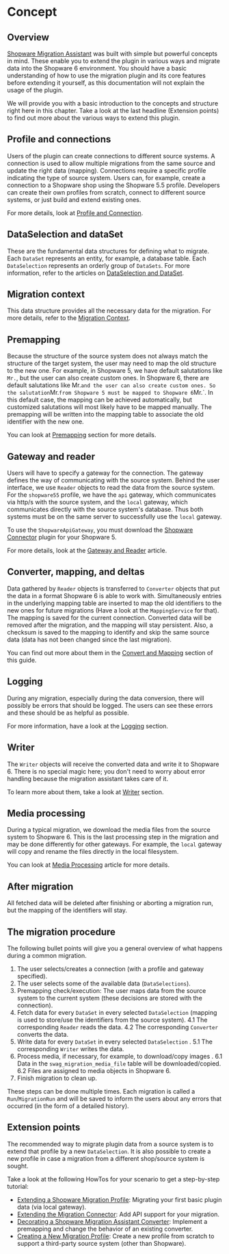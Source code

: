 # Concept

## Overview

[Shopware Migration Assistant](https://github.com/shopware/SwagMigrationAssistant) was built with simple but powerful concepts in mind. These enable you to extend the plugin in various ways and migrate data into the Shopware 6 environment. You should have a basic understanding of how to use the migration plugin and its core features before extending it yourself, as this documentation will not explain the usage of the plugin.

We will provide you with a basic introduction to the concepts and structure right here in this chapter. Take a look at the last headline \(Extension points\) to find out more about the various ways to extend this plugin.

## Profile and connections

Users of the plugin can create connections to different source systems. A connection is used to allow multiple migrations from the same source and update the right data \(mapping\). Connections require a specific profile indicating the type of source system. Users can, for example, create a connection to a Shopware shop using the Shopware 5.5 profile. Developers can create their own profiles from scratch, connect to different source systems, or just build and extend existing ones.

For more details, look at [Profile and Connection](profile-and-connection.md).

## DataSelection and dataSet

These are the fundamental data structures for defining what to migrate. Each `DataSet` represents an entity, for example, a database table. Each `DataSelection` represents an orderly group of `DataSets`. For more information, refer to the articles on [DataSelection and DataSet](dataselection-and-dataset.md).

## Migration context

This data structure provides all the necessary data for the migration. For more details, refer to the [Migration Context](migration-context.md).

## Premapping

Because the structure of the source system does not always match the structure of the target system, the user may need to map the old structure to the new one. For example, in Shopware 5, we have default salutations like `Mr.`, but the user can also create custom ones. In Shopware 6, there are default salutations like Mr.` and the user can also create custom ones. So the salutation `Mr.` from Shopware 5 must be mapped to Shopware 6 `Mr.`. In this default case, the mapping can be achieved automatically, but customized salutations will most likely have to be mapped manually. The premapping will be written into the mapping table to associate the old identifier with the new one.

You can look at [Premapping](premapping.md) section for more details.

## Gateway and reader

Users will have to specify a gateway for the connection. The gateway defines the way of communicating with the source system. Behind the user interface, we use `Reader` objects to read the data from the source system. For the `shopware55` profile, we have the `api` gateway, which communicates via http/s with the source system, and the `local` gateway, which communicates directly with the source system's database. Thus both systems must be on the same server to successfully use the `local` gateway.

To use the `ShopwareApiGateway`, you must download the [Shopware Connector](https://github.com/shopware/SwagMigrationConnector) plugin for your Shopware 5.

For more details, look at the [Gateway and Reader](gateway-and-reader.md) article.

## Converter, mapping, and deltas

Data gathered by `Reader` objects is transferred to `Converter` objects that put the data in a format Shopware 6 is able to work with. Simultaneously entries in the underlying mapping table are inserted to map the old identifiers to the new ones for future migrations \(Have a look at the `MappingService` for that\). The mapping is saved for the current connection. Converted data will be removed after the migration, and the mapping will stay persistent. Also, a checksum is saved to the mapping to identify and skip the same source data \(data has not been changed since the last migration\).

You can find out more about them in the [Convert and Mapping](convert-and-mapping.md) section of this guide.

## Logging

During any migration, especially during the data conversion, there will possibly be errors that should be logged. The users can see these errors and these should be as helpful as possible.

For more information, have a look at the [Logging](logging.md) section.

## Writer

The `Writer` objects will receive the converted data and write it to Shopware 6. There is no special magic here; you don't need to worry about error handling because the migration assistant takes care of it.

To learn more about them, take a look at [Writer](writer.md) section.

## Media processing

During a typical migration, we download the media files from the source system to Shopware 6. This is the last processing step in the migration and may be done differently for other gateways. For example, the `local` gateway will copy and rename the files directly in the local filesystem.

You can look at [Media Processing](media-processing.md) article for more details.

## After migration

All fetched data will be deleted after finishing or aborting a migration run, but the mapping of the identifiers will stay.

## The migration procedure

The following bullet points will give you a general overview of what happens during a common migration.

1. The user selects/creates a connection \(with a profile and gateway specified\).
1. The user selects some of the available data \(`DataSelections`\).
1. Premapping check/execution: The user maps data from the source system to the current system \(these decisions are stored with the connection\).
1. Fetch data for every `DataSet` in every selected `DataSelection` \(mapping is used to store/use the identifiers from the source system\).
  4.1 The corresponding `Reader` reads the data.
  4.2 The corresponding `Converter` converts the data.
1. Write data for every `DataSet` in every selected `DataSelection` .
  5.1 The corresponding `Writer` writes the data.
1. Process media, if necessary, for example, to download/copy images .
  6.1 Data in the `swag_migration_media_file` table will be downloaded/copied.
  6.2 Files are assigned to media objects in Shopware 6.
1. Finish migration to clean up.

These steps can be done multiple times. Each migration is called a `Run`/`MigrationRun` and will be saved to inform the users about any errors that occurred \(in the form of a detailed history\).

## Extension points

The recommended way to migrate plugin data from a source system is to extend that profile by a new `DataSelection`. It is also possible to create a new profile in case a migration from a different shop/source system is sought.

Take a look at the following HowTos for your scenario to get a step-by-step tutorial:

* [Extending a Shopware Migration Profile](../guides/extending-a-shopware-migration-profile.md): Migrating your first basic plugin data \(via local gateway\).
* [Extending the Migration Connector](../guides/extending-the-migration-connector.md): Add API support for your migration.
* [Decorating a Shopware Migration Assistant Converter](../guides/decorating-a-shopware-migration-assistant-converter.md): Implement a premapping and change the behavior of an existing converter.
* [Creating a New Migration Profile](../guides/creating-a-new-migration-profile.md): Create a new profile from scratch to support a third-party source system \(other than Shopware\).
